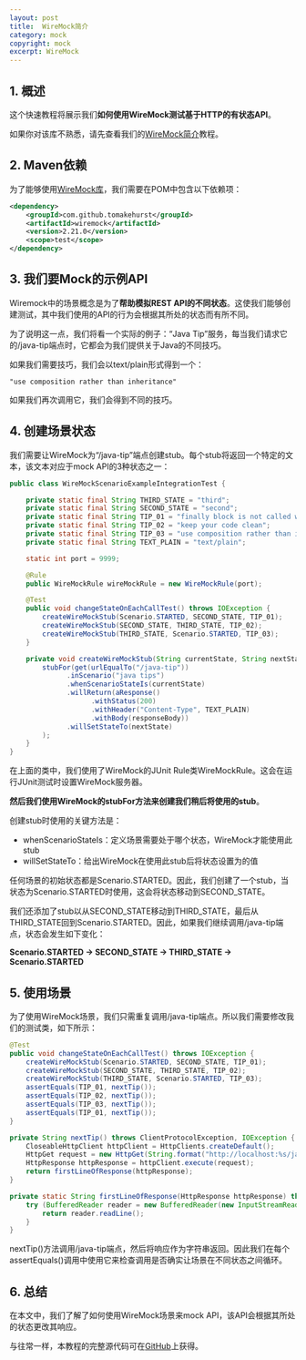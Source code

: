 ```yaml
---
layout: post
title:  WireMock简介
category: mock
copyright: mock
excerpt: WireMock
---
```


## 1. 概述

这个快速教程将展示我们**如何使用WireMock测试基于HTTP的有状态API**。

如果你对该库不熟悉，请先查看我们的[WireMock简介](2023-05-09-introduction-to-wiremock.md)教程。

## 2. Maven依赖

为了能够使用[WireMock库](https://central.sonatype.com/artifact/com.github.tomakehurst/wiremock/3.0.0-beta-4)，我们需要在POM中包含以下依赖项：

```xml
<dependency>
    <groupId>com.github.tomakehurst</groupId>
    <artifactId>wiremock</artifactId>
    <version>2.21.0</version>
    <scope>test</scope>
</dependency>
```

## 3. 我们要Mock的示例API

Wiremock中的场景概念是为了**帮助模拟REST API的不同状态**。这使我们能够创建测试，其中我们使用的API的行为会根据其所处的状态而有所不同。

为了说明这一点，我们将看一个实际的例子：“Java Tip”服务，每当我们请求它的/java-tip端点时，它都会为我们提供关于Java的不同技巧。

如果我们需要技巧，我们会以text/plain形式得到一个：

```text
"use composition rather than inheritance"
```

如果我们再次调用它，我们会得到不同的技巧。

## 4. 创建场景状态

我们需要让WireMock为“/java-tip”端点创建stub。每个stub将返回一个特定的文本，该文本对应于mock API的3种状态之一：

```java
public class WireMockScenarioExampleIntegrationTest {

    private static final String THIRD_STATE = "third";
    private static final String SECOND_STATE = "second";
    private static final String TIP_01 = "finally block is not called when System.exit() is called in the try block";
    private static final String TIP_02 = "keep your code clean";
    private static final String TIP_03 = "use composition rather than inheritance";
    private static final String TEXT_PLAIN = "text/plain";

    static int port = 9999;

    @Rule
    public WireMockRule wireMockRule = new WireMockRule(port);

    @Test
    public void changeStateOnEachCallTest() throws IOException {
        createWireMockStub(Scenario.STARTED, SECOND_STATE, TIP_01);
        createWireMockStub(SECOND_STATE, THIRD_STATE, TIP_02);
        createWireMockStub(THIRD_STATE, Scenario.STARTED, TIP_03);
    }

    private void createWireMockStub(String currentState, String nextState, String responseBody) {
        stubFor(get(urlEqualTo("/java-tip"))
              .inScenario("java tips")
              .whenScenarioStateIs(currentState)
              .willReturn(aResponse()
                    .withStatus(200)
                    .withHeader("Content-Type", TEXT_PLAIN)
                    .withBody(responseBody))
              .willSetStateTo(nextState)
        );
    }
}
```

在上面的类中，我们使用了WireMock的JUnit Rule类WireMockRule。这会在运行JUnit测试时设置WireMock服务器。

**然后我们使用WireMock的stubFor方法来创建我们稍后将使用的stub**。

创建stub时使用的关键方法是：

-   whenScenarioStateIs：定义场景需要处于哪个状态，WireMock才能使用此stub
-   willSetStateTo：给出WireMock在使用此stub后将状态设置为的值

任何场景的初始状态都是Scenario.STARTED。因此，我们创建了一个stub，当状态为Scenario.STARTED时使用，这会将状态移动到SECOND_STATE。

我们还添加了stub以从SECOND_STATE移动到THIRD_STATE，最后从THIRD_STATE回到Scenario.STARTED。因此，如果我们继续调用/java-tip端点，状态会发生如下变化：

**Scenario.STARTED -> SECOND_STATE -> THIRD_STATE -> Scenario.STARTED**

## 5. 使用场景

为了使用WireMock场景，我们只需重复调用/java-tip端点。所以我们需要修改我们的测试类，如下所示：

```java
@Test
public void changeStateOnEachCallTest() throws IOException {
	createWireMockStub(Scenario.STARTED, SECOND_STATE, TIP_01);
	createWireMockStub(SECOND_STATE, THIRD_STATE, TIP_02);
	createWireMockStub(THIRD_STATE, Scenario.STARTED, TIP_03);
	assertEquals(TIP_01, nextTip());
	assertEquals(TIP_02, nextTip());
	assertEquals(TIP_03, nextTip());
	assertEquals(TIP_01, nextTip());
}

private String nextTip() throws ClientProtocolException, IOException {
	CloseableHttpClient httpClient = HttpClients.createDefault();
	HttpGet request = new HttpGet(String.format("http://localhost:%s/java-tip", port));
	HttpResponse httpResponse = httpClient.execute(request);
	return firstLineOfResponse(httpResponse);
}

private static String firstLineOfResponse(HttpResponse httpResponse) throws IOException {
	try (BufferedReader reader = new BufferedReader(new InputStreamReader(httpResponse.getEntity().getContent()))) {
		return reader.readLine();
	}
}
```

nextTip()方法调用/java-tip端点，然后将响应作为字符串返回。因此我们在每个assertEquals()调用中使用它来检查调用是否确实让场景在不同状态之间循环。

## 6. 总结

在本文中，我们了解了如何使用WireMock场景来mock API，该API会根据其所处的状态更改其响应。

与往常一样，本教程的完整源代码可在[GitHub](https://github.com/tuyucheng7/taketoday-tutorial4j/tree/master/software.test/rest-testing)上获得。